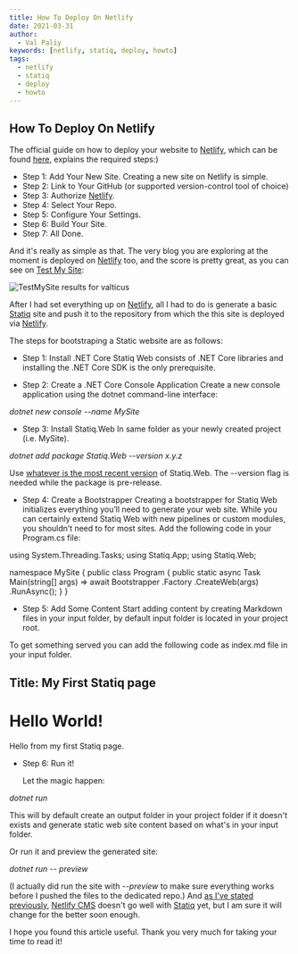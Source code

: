```yaml
---
title: How To Deploy On Netlify
date: 2021-03-31
author:
  - Val Paliy
keywords: [netlify, statiq, deploy, howto]
tags:
  - netlify
  - statiq
  - deploy
  - howto
---
```


## How To Deploy On Netlify

The official guide on how to deploy your website to [Netlify](https://www.netlify.com/), which can be found [here](https://www.netlify.com/blog/2016/09/29/a-step-by-step-guide-deploying-on-netlify/), explains the required steps:)

- Step 1: Add Your New Site. Creating a new site on Netlify is simple.
- Step 2: Link to Your GitHub (or supported version-control tool of choice)
- Step 3: Authorize [Netlify](https://www.netlify.com/).
- Step 4: Select Your Repo.
- Step 5: Configure Your Settings.
- Step 6: Build Your Site.
- Step 7: All Done.

And it's really as simple as that. The very blog you are exploring at the moment is deployed on [Netlify](https://www.netlify.com/) too, and the score is pretty great, as you can see on [Test My Site](https://testmysite.io/6064bce9a7065f5be16d3cdf/valticus.cf):

<img src="/img/testmysite-results-valticus.png" alt="TestMySite results for valticus" title="TestMySite results for valticus" style="height:auto; max-width:100%; border:none; display:block;">

After I had set everything up on [Netlify](https://www.netlify.com/), all I had to do is generate a basic [Statiq](https://statiq.dev/web/) site and push it to the repository from which the this site is deployed via [Netlify](https://www.netlify.com/).

The steps for bootstraping a Static website are as follows:

- Step 1: Install .NET Core
  Statiq Web consists of .NET Core libraries and installing the .NET Core SDK is the only prerequisite.

- Step 2: Create a .NET Core Console Application
  Create a new console application using the dotnet command-line interface:

<i>dotnet new console --name MySite</i>

- Step 3: Install Statiq.Web
  In same folder as your newly created project (i.e. MySite).

<i>dotnet add package Statiq.Web --version x.y.z</i>

Use [whatever is the most recent version](https://www.nuget.org/packages/Statiq.Web) of Statiq.Web. The --version flag is needed while the package is pre-release.

- Step 4: Create a Bootstrapper
  Creating a bootstrapper for Statiq Web initializes everything you’ll need to generate your web site. While you can certainly extend Statiq Web with new pipelines or custom modules, you shouldn’t need to for most sites. Add the following code in your Program.cs file:

using System.Threading.Tasks;
using Statiq.App;
using Statiq.Web;

namespace MySite
{
public class Program
{
public static async Task<int> Main(string[] args) =>
await Bootstrapper
.Factory
.CreateWeb(args)
.RunAsync();
}
}

- Step 5: Add Some Content
  Start adding content by creating Markdown files in your input folder, by default input folder is located in your project root.

To get something served you can add the following code as index.md file in your input folder.

## Title: My First Statiq page

# Hello World!

Hello from my first Statiq page.

- Step 6: Run it!

  Let the magic happen:

<i>dotnet run</i>

This will by default create an output folder in your project folder if it doesn't exists and generate static web site content based on what's in your input folder.

Or run it and preview the generated site:

<i>dotnet run -- preview</i>

(I actually did run the site with <i>--preview</i> to make sure everything works before I pushed the files to the dedicated repo.) And [as I've stated previously](https://valticus.cf/posts/why-i-dont-use-netlify-cms-yet), [Netlify CMS](https://www.netlifycms.org/) doesn't go well with [Statiq](https://statiq.dev/web/) yet, but I am sure it will change for the better soon enough.

I hope you found this article useful. Thank you very much for taking your time to read it!
